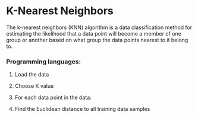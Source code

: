 # K-Nearest Neighbors
The k-nearest neighbors (KNN) algorithm is a data classification method for estimating the likelihood that a data point will become a member of one group or another based on what group the data points nearest to it belong to.

### Programming languages:

1. Load the data

2. Choose K value

3. For each data point in the data:

4. Find the Euclidean distance to all training data samples


```python

```
